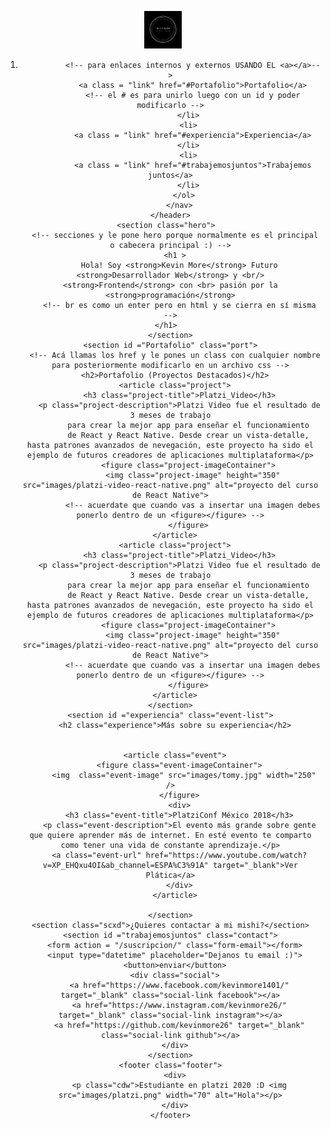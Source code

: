 <!DOCTYPE html>
<html lang="es">
  <!-- PARA HACERLE A LA PÁGINA QUE ESTARÁ EN ESPAÑOL -->
  <head>
    <meta charset="UTF-8" />
    <title>Kevin More</title>
    <link rel="icon" type="image/png" href="images/Kev.png" />
    <link rel="stylesheet" href ="portafolio/estilos.css"/>
    <!-- HREF PARA TRAER IMAGENES DE UNA CARPETA, IMAGES PORQUE SABES QUE TU ARCHIVO HTML ESTÁ AHÍ.PONES IMAGES PORQUE ESTÁ EN LA MISMA CARPETA QUE EL HTML Y EL / ES PARA ENTRAR A UNA CARPETA  -->
  </head>
  <body>
    <header class="header">
      <!-- ES PARA LA CABECERA Y SE LE RECOMIENDA QUE LLEVE DE CLASE HEADER PARA SER MÁS ORDENADO :) -->
        <figure>
          <img src="images/uwu.png" height="60px" alt="Logo de http://leonidasesteban.com" class="logo1"/>
          <!-- EL IMG SIEMPRE SE CIERRA EN SÍ MISMO -->
          <!-- EL ALT ES POR SI LA PÁGINA NO LLEGA A CARGAR COMPLETAMENTE, ENTONCES TE CARGA UN MENSAJE OPCIONAL -->
          <!-- SRC ES PARA LA RUTA :) -->
        </figure>
        <nav class="menu" >
          <ol>
            <!-- OL para clasificar en orden :D el ul, no.  -->
            <li>
            
              <!-- para enlaces internos y externos USANDO EL <a></a>-->
              <a class = "link" href="#Portafolio">Portafolio</a>
              <!-- el # es para unirlo luego con un id y poder modificarlo -->
            </li>
            <li>
              <a class = "link" href="#experiencia">Experiencia</a>
            </li>
            <li>
              <a class = "link" href="#trabajemosjuntos">Trabajemos juntos</a>
            </li>
          </ol>
        </nav>
    </header>
    <section class="hero">  
      <!-- secciones y le pone hero porque normalmente es el principal o cabecera principal :) -->
      <h1 >
        Hola! Soy <strong>Kevin More</strong> Futuro <strong>Desarrollador Web</strong> y <br/> <strong>Frontend</strong> con <br> pasión por la <strong>programación</strong>
        <!-- br es como un enter pero en html y se cierra en sí misma  -->
      </h1>    
    </section>
    <section id ="Portafolio" class="port">
      <!-- Acá llamas los href y le pones un class con cualquier nombre para posteriormente modificarlo en un archivo css -->
      <h2>Portafolio (Proyectos Destacados)</h2>
      <article class="project">
        <h3 class="project-title">Platzi_Video</h3>
        <p class="project-description">Platzi Video fue el resultado de 3 meses de trabajo
            para crear la mejor app para enseñar el funcionamiento
            de React y React Native. Desde crear un vista-detalle, hasta patrones avanzados de nevegación, este proyecto ha sido el ejemplo de futuros creadores de aplicaciones multiplataforma</p>
            <figure class="project-imageContainer">
              <img class="project-image" height="350" src="images/platzi-video-react-native.png" alt="proyecto del curso de React Native">
              <!-- acuerdate que cuando vas a insertar una imagen debes ponerlo dentro de un <figure></figure> -->
            </figure>
      </article>
      <article class="project">
        <h3 class="project-title">Platzi_Video</h3>
        <p class="project-description">Platzi Video fue el resultado de 3 meses de trabajo
            para crear la mejor app para enseñar el funcionamiento
            de React y React Native. Desde crear un vista-detalle, hasta patrones avanzados de nevegación, este proyecto ha sido el ejemplo de futuros creadores de aplicaciones multiplataforma</p>
            <figure class="project-imageContainer">
              <img class="project-image" height="350" src="images/platzi-video-react-native.png" alt="proyecto del curso de React Native">
              <!-- acuerdate que cuando vas a insertar una imagen debes ponerlo dentro de un <figure></figure> -->
            </figure>
      </article>
    </section>
    <section id ="experiencia" class="event-list">
      <h2 class="experience">Más sobre su experiencia</h2>
      
      
      <article class="event">
        <figure class="event-imageContainer">
          <img  class="event-image" src="images/tomy.jpg" width="250" />
        </figure>
        <div>
        <h3 class="event-title">PlatziConf México 2018</h3>
        <p class="event-description">El evento más grande sobre gente que quiere aprender más de internet. En esté evento te comparto como tener una vida de constante aprendizaje.</p>
        <a class="event-url" href="https://www.youtube.com/watch?v=XP_EHQxu4OI&ab_channel=ESPA%C3%91A" target="_blank">Ver Plática</a>
        </div>
      </article>
    
    </section>
    <section class="scxd">¿Quieres contactar a mi mishi?</section>
    <section id ="trabajemosjuntos" class="contact">
      <form action = "/suscripcion/" class="form-email"></form>
      <input type="datetime" placeholder="Dejanos tu email :)">
      <button>enviar</button>
      <div class="social">
        <a href="https://www.facebook.com/kevinmore1401/" target="_blank" class="social-link facebook"></a>
        <a href="https://www.instagram.com/kevinmore26/" target="_blank" class="social-link instagram"></a>
        <a href="https://github.com/kevinmore26" target="_blank" class="social-link github"></a>
      </div>
    </section>
    <footer class="footer">
      <div>
        <p class="cdw">Estudiante en platzi 2020 :D <img src="images/platzi.png" width="70" alt="Hola"></p>
      </div>
    </footer>
  </body>
</html>
